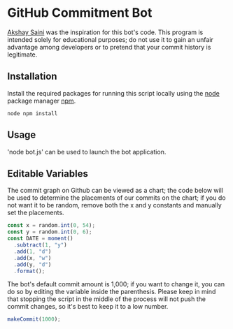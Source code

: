 # GitHub Commitment Bot</h1>
[Akshay Saini](https://github.com/akshaymarch7?tab=overview&from=2021-12-01&to=2021-12-27) was the inspiration for this bot's code. This program is intended solely for educational purposes; do not use it to gain an unfair advantage among developers or to pretend that your commit history is legitimate.
</P>

## Installation
Install the required packages for running this script locally using the [node](https://nodejs.org/en/) package manager [npm](https://www.w3schools.com/nodejs/nodejs_npm.asp).

`node
npm install
`

## Usage

'node bot.js' can be used to launch the bot application.

## Editable Variables

The commit graph on Github can be viewed as a chart; the code below will be used to determine the placements of our commits on the chart; if you do not want it to be random, remove both the x and y constants and manually set the placements.
```JavaScript 
const x = random.int(0, 54);
const y = random.int(0, 6);
const DATE = moment()
  .subtract(1, "y")
  .add(1, "d")
  .add(x, "w")
  .add(y, "d")
  .format();
```

The bot's default commit amount is 1,000; if you want to change it, you can do so by editing the variable inside the parenthesis. Please keep in mind that stopping the script in the middle of the process will not push the commit changes, so it's best to keep it to a low number.
```JavaScript
makeCommit(1000); 
```
